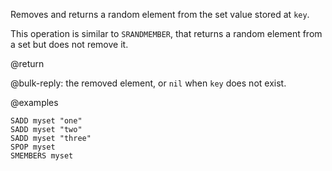 Removes and returns a random element from the set value stored at `key`.

This operation is similar to `SRANDMEMBER`, that returns a random element from a
set but does not remove it.

@return

@bulk-reply: the removed element, or `nil` when `key` does not exist.

@examples

```cli
SADD myset "one"
SADD myset "two"
SADD myset "three"
SPOP myset
SMEMBERS myset
```
